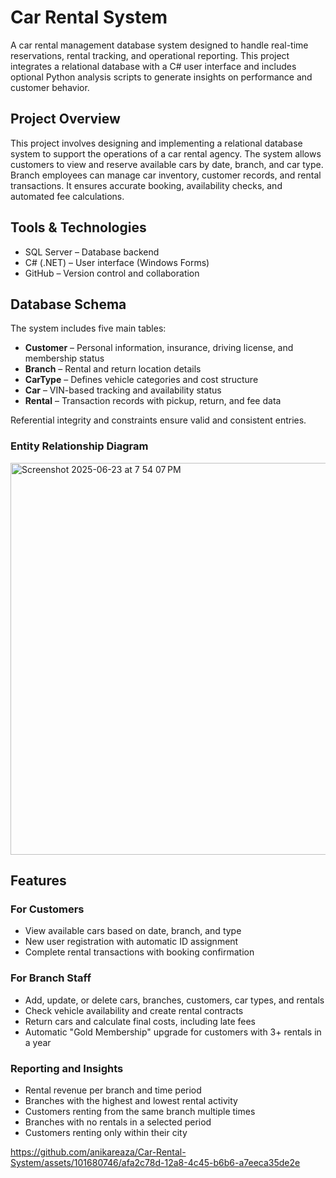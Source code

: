 # Car Rental System

A  car rental management database system designed to handle real-time reservations, rental tracking, and operational reporting. This project integrates a relational database with a C# user interface and includes optional Python analysis scripts to generate insights on performance and customer behavior.

## Project Overview

This project involves designing and implementing a relational database system to support the operations of a car rental agency. The system allows customers to view and reserve available cars by date, branch, and car type. Branch employees can manage car inventory, customer records, and rental transactions. It ensures accurate booking, availability checks, and automated fee calculations.

## Tools & Technologies

- SQL Server – Database backend
- C# (.NET) – User interface (Windows Forms)
- GitHub – Version control and collaboration

## Database Schema

The system includes five main tables:

- **Customer** – Personal information, insurance, driving license, and membership status
- **Branch** – Rental and return location details
- **CarType** – Defines vehicle categories and cost structure
- **Car** – VIN-based tracking and availability status
- **Rental** – Transaction records with pickup, return, and fee data

Referential integrity and constraints ensure valid and consistent entries.

### Entity Relationship Diagram
<img width="627" alt="Screenshot 2025-06-23 at 7 54 07 PM" src="https://github.com/user-attachments/assets/f15622b0-5516-4a02-a797-1ba056507b91" />


## Features

### For Customers

- View available cars based on date, branch, and type
- New user registration with automatic ID assignment
- Complete rental transactions with booking confirmation

### For Branch Staff

- Add, update, or delete cars, branches, customers, car types, and rentals
- Check vehicle availability and create rental contracts
- Return cars and calculate final costs, including late fees
- Automatic "Gold Membership" upgrade for customers with 3+ rentals in a year

### Reporting and Insights

- Rental revenue per branch and time period
- Branches with the highest and lowest rental activity
- Customers renting from the same branch multiple times
- Branches with no rentals in a selected period
- Customers renting only within their city





https://github.com/anikareaza/Car-Rental-System/assets/101680746/afa2c78d-12a8-4c45-b6b6-a7eeca35de2e

